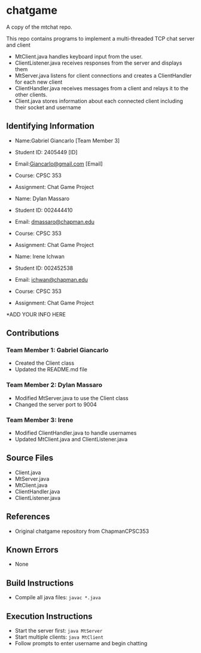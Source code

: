 # chatgame
A copy of the mtchat repo.  

This repo contains programs to implement a multi-threaded TCP chat server and client

* MtClient.java handles keyboard input from the user.
* ClientListener.java receives responses from the server and displays them
* MtServer.java listens for client connections and creates a ClientHandler for each new client
* ClientHandler.java receives messages from a client and relays it to the other clients.
* Client.java stores information about each connected client including their socket and username

## Identifying Information

* Name:Gabriel Giancarlo [Team Member 3]
* Student ID: 2405449 [ID]
* Email:Giancarlo@gmail.com [Email]
* Course: CPSC 353
* Assignment: Chat Game Project

* Name: Dylan Massaro
* Student ID: 002444410
* Email: dmassaro@chapman.edu
* Course: CPSC 353
* Assignment: Chat Game Project 

* Name: Irene Ichwan
* Student ID: 002452538
* Email: ichwan@chapman.edu
* Course: CPSC 353
* Assignment: Chat Game Project 

*ADD YOUR INFO HERE

## Contributions
### Team Member 1: Gabriel Giancarlo
* Created the Client class
* Updated the README.md file

### Team Member 2: Dylan Massaro
* Modified MtServer.java to use the Client class
* Changed the server port to 9004

### Team Member 3: Irene
* Modified ClientHandler.java to handle usernames
* Updated MtClient.java and ClientListener.java

## Source Files

* Client.java
* MtServer.java
* MtClient.java
* ClientHandler.java
* ClientListener.java

## References

* Original chatgame repository from ChapmanCPSC353

## Known Errors

* None

## Build Instructions

* Compile all java files: `javac *.java`

## Execution Instructions

* Start the server first: `java MtServer`
* Start multiple clients: `java MtClient`
* Follow prompts to enter username and begin chatting